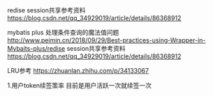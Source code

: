 redise session共享参考资料   https://blog.csdn.net/qq_34929019/article/details/86368912

mybatis plus 处理条件查询的魔法值问题 http://www.peimin.cn/2018/09/29/Best-practices-using-Wrapper-in-Mybaits-plus/redise session共享参考资料   https://blog.csdn.net/qq_34929019/article/details/86368912

LRU参考  https://zhuanlan.zhihu.com/p/34133067 


1.用户token续签策率   目前是用户活跃一次就续签一次                                                                                         